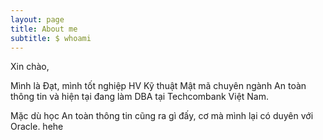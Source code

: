 ```yaml
---
layout: page
title: About me
subtitle: $ whoami
---
```


Xin chào,

Mình là Đạt, mình tốt nghiệp HV Kỹ thuật Mật mã chuyên ngành An toàn thông tin và hiện tại đang làm DBA tại Techcombank Việt Nam. 

Mặc dù học An toàn thông tin cũng ra gì đấy, cơ mà mình lại có duyên với Oracle. hehe
